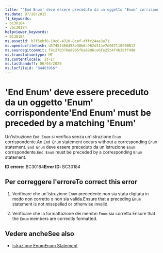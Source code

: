 ```yaml
---
title: "'End Enum' deve essere preceduto da un oggetto 'Enum' corrispondente"
ms.date: 07/20/2015
f1_keywords:
- bc30184
- vbc30184
helpviewer_keywords:
- BC30184
ms.assetid: b7f5ebf0-10c8-4320-8caf-dffc24ae8a71
ms.openlocfilehash: d57454468458e30b6c962d51be7d007110980012
ms.sourcegitcommit: f8c270376ed905f6a8896ce0fe25b4f4b38ff498
ms.translationtype: MT
ms.contentlocale: it-IT
ms.lasthandoff: 06/04/2020
ms.locfileid: "84403966"
---
```

# <a name="end-enum-must-be-preceded-by-a-matching-enum"></a><span data-ttu-id="77fac-102">'End Enum' deve essere preceduto da un oggetto 'Enum' corrispondente</span><span class="sxs-lookup"><span data-stu-id="77fac-102">'End Enum' must be preceded by a matching 'Enum'</span></span>
<span data-ttu-id="77fac-103">Un'istruzione `End Enum` si verifica senza un'istruzione `Enum` corrispondente.</span><span class="sxs-lookup"><span data-stu-id="77fac-103">An `End Enum` statement occurs without a corresponding `Enum` statement.</span></span> <span data-ttu-id="77fac-104">`End Enum` deve essere preceduto da un'istruzione `Enum` corrispondente.</span><span class="sxs-lookup"><span data-stu-id="77fac-104">`End Enum` must be preceded by a corresponding `Enum` statement.</span></span>  
  
 <span data-ttu-id="77fac-105">**ID errore:** BC30184</span><span class="sxs-lookup"><span data-stu-id="77fac-105">**Error ID:** BC30184</span></span>  
  
## <a name="to-correct-this-error"></a><span data-ttu-id="77fac-106">Per correggere l'errore</span><span class="sxs-lookup"><span data-stu-id="77fac-106">To correct this error</span></span>  
  
1. <span data-ttu-id="77fac-107">Verificare che un'istruzione `Enum` precedente non sia stata digitata in modo non corretto o non sia valida.</span><span class="sxs-lookup"><span data-stu-id="77fac-107">Ensure that a preceding `Enum` statement is not misspelled or otherwise invalid.</span></span>  
  
2. <span data-ttu-id="77fac-108">Verificare che la formattazione dei membri `Enum` sia corretta.</span><span class="sxs-lookup"><span data-stu-id="77fac-108">Ensure that the `Enum` members are correctly formatted.</span></span>  
  
## <a name="see-also"></a><span data-ttu-id="77fac-109">Vedere anche</span><span class="sxs-lookup"><span data-stu-id="77fac-109">See also</span></span>

- [<span data-ttu-id="77fac-110">Istruzione Enum</span><span class="sxs-lookup"><span data-stu-id="77fac-110">Enum Statement</span></span>](../language-reference/statements/enum-statement.md)
